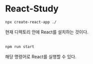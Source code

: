 # React-Study

```
npx create-react-app ./
```
현재 디렉토리 안에 React를 설치하는 것이다.</br></br>


```
npm run start
```
해당 명령어로 React를 실행할 수 있다.</br></br>
